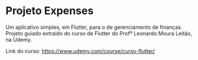 # Projeto Expenses

Um aplicativo simples, em Flutter, para o de gerenciamento de finanças.
Projeto guiado extraído do curso de Flutter do Profº Leonardo Moura Leitão,
na Udemy.

Link do curso: https://www.udemy.com/course/curso-flutter/
